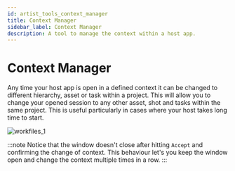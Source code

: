 ```yaml
---
id: artist_tools_context_manager
title: Context Manager
sidebar_label: Context Manager
description: A tool to manage the context within a host app.
---
```


# Context Manager

Any time your host app is open in a defined context it can be changed to different hierarchy, asset or task within a project. This will allow you to change your opened session to any other asset, shot and tasks within the same project. This is useful particularly in cases where your host takes long time to start.

![workfiles_1](assets/tools_context_manager.png)


:::note
Notice that the window doesn't close after hitting `Accept` and confirming the change of context. This behaviour let's you keep the window open and change the context multiple times in a row.
:::
